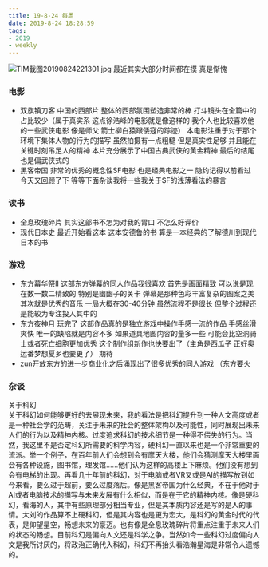 ```yaml
---
title: 19-8-24 每周
date: 2019-8-24 18:28:59
tags: 
- 2019
- weekly
---
```


![TIM截图20190824221301.jpg](https://i.loli.net/2019/08/24/EshINyf6Ab4d1oR.jpg)
最近其实大部分时间都在摸 真是惭愧
<!-- more-->
### 电影
- 双旗镇刀客 中国的西部片 整体的西部氛围塑造非常的棒 打斗镜头在全篇中的占比较少（属于真实系 这点徐浩峰的电影就是像这样的 我个人也比较喜欢他的一些武侠电影 像是师父 箭士柳白猿跟倭寇的踪迹） 本电影注重于对于那个环境下集体人物的行为的描写 虽然拍摄有一点粗糙 但是真实性足够 并且能在关键时刻吊足人的精神 本片充分展示了中国古典武侠的黄金精神 最后的结尾也是偏武侠式的
- 黑客帝国 非常的优秀的概念性SF电影 也是经典电影之一 隐约记得以前看过 今天又回顾了下 等等下面杂谈我将一些我关于SF的浅薄看法的暴言

### 读书
- 全息玫瑰碎片 其实这部书不怎为对我的胃口 不怎么好评价
- 现代日本史 最近开始看这本 这本安德鲁的书 算是一本经典的了解德川到现代日本的书

### 游戏
- 东方幕华祭Ⅱ 这部东方弹幕的同人作品我很喜欢 首先是画面精致 可以说是现在数一数二精致的 特别是幽幽子的关卡 弹幕是那种色彩丰富复杂的图案之美 其次就是优秀的音乐 一局大概在30-40分钟 虽然流程不是很长 但整个过程还是能较为专注投入其中的
- 东方夜神月 玩完了 这部作品真的是独立游戏中操作手感一流的作品 手感丝滑 爽快 唯一的缺陷就是内容不多 如果道具地图内容的量多一些 可能会比空洞骑士或者死亡细胞更加优秀  这个制作组新作也快要出了（主角是西瓜子 正好奥运番梦想夏乡也要更了） 期待
- zun开放东方的进一步商业化之后涌现出了很多优秀的同人游戏 （东方要火

### 杂谈
关于科幻<br>
关于科幻如何能够更好的去展现未来，我的看法是把科幻提升到一种人文高度或者是一种社会学的范畴，关注于未来的社会的整体架构以及可能性，同时展现出未来人们的行为以及精神内核。过度追求科幻的技术细节是一种得不偿失的行为。当然，我这里不是否定科幻所需要的科学内容，硬科幻一直以来也是一个非常重要的流派。举一个例子，在百年前人们会想到会有摩天大楼，他们会猜测摩天大楼里面会有各种设施，图书馆，理发馆......他们认为这样的高楼上下麻烦。他们没有想到会有电梯的出现。再看几十年前的科幻，对于电脑或者VR又或是AI的描写放到如今来看，要么过于超前，要么过度落后。像是黑客帝国为什么经典，不在于他对于AI或者电脑技术的描写与未来发展有什么相似，而是在于它的精神内核。像是硬科幻，看海的人，其中有些原理部分相当专业，但是其本质内容还是写的是人的事情。大刘的作品算不上硬科幻，但是其内容也是更为宏大，是科幻的黄金时代的代表，是仰望星空，畅想未来的豪迈。也有像是全息玫瑰碎片将重点注重于未来人们的状态的畅想。目前科幻是偏向人文还是科学之争。当然如今一些科幻过度偏向人文是我所讨厌的，将政治正确代入科幻，科幻不再抬头看浩瀚星海是非常令人遗憾的。

